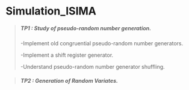 # Simulation_ISIMA
>##### TP1 : Study of pseudo-random number generation.
>
>-Implement old congruential pseudo-random number generators.
>
>-Implement a shift register generator.
>
>-Understand pseudo-random number generator shuffling.


>##### TP2 : Generation of Random Variates.
